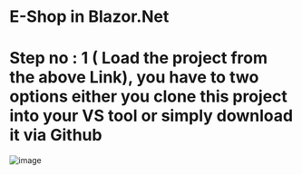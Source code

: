 # E-Shop in Blazor.Net 

# Step no : 1 ( Load the project from the above Link), you have to two options either you clone this project into your VS tool or simply download it via Github
![image](https://user-images.githubusercontent.com/11761314/150029206-6e798c76-9ff0-4c18-bb78-9519cc9340c1.png)

